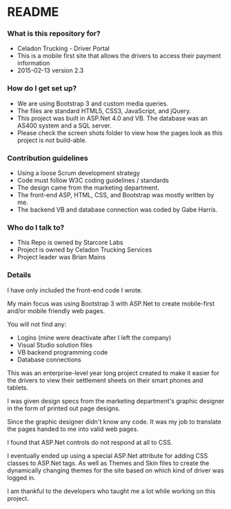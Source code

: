 # README #

### What is this repository for? ###

* Celadon Trucking - Driver Portal
* This is a mobile first site that allows the drivers to access their payment information
* 2015-02-13 version 2.3

### How do I get set up? ###

* We are using Bootstrap 3 and custom media queries.
* The files are standard HTML5, CSS3, JavaScript, and jQuery.
* This project was built in ASP.Net 4.0 and VB. The database was an AS400 system and a SQL server. 
* Please check the screen shots folder to view how the pages look as this project is not build-able.

### Contribution guidelines ###

* Using a loose Scrum development strategy
* Code must follow W3C coding guidelines / standards
* The design came from the marketing department.
* The front-end ASP, HTML, CSS, and Bootstrap was mostly written by me.
* The backend VB and database connection was coded by Gabe Harris.


### Who do I talk to? ###

* This Repo is owned by Starcore Labs
* Project is owned by Celadon Trucking Services
* Project leader was Brian Mains


### Details
I have only included the front-end code I wrote. 

My main focus was using Bootstrap 3 with ASP.Net to create mobile-first and/or mobile friendly web pages. 

You will not find any: 
- Logins (mine were deactivate after I left the company)
- Visual Studio solution files
- VB backend programming code
- Database connections

This was an enterprise-level year long project created to make it easier for the drivers to view their settlement sheets on their smart phones and tablets. 

I was given design specs from the marketing department's graphic designer in the form of printed out page designs. 

Since the graphic designer didn't know any code. It was my job to translate the pages handed to me into valid web pages. 

I found that ASP.Net controls do not respond at all to CSS.

I eventually ended up using a special ASP.Net attribute for adding CSS classes to ASP.Net tags. As well as Themes and Skin files to create the dynamically changing themes for the site based on which kind of driver was logged in. 

I am thankful to the developers who taught me a lot while working on this project. 
